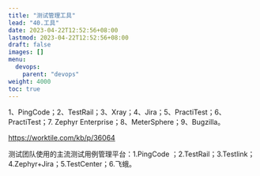 ```yaml
---
title: "测试管理工具"
lead: "40.工具"
date: 2023-04-22T12:52:56+08:00
lastmod: 2023-04-22T12:52:56+08:00
draft: false
images: []
menu:
  devops:
    parent: "devops"
weight: 4000
toc: true
---
```


1、PingCode；2、TestRail；3、Xray；4、Jira；5、PractiTest；6、PractiTest；7. Zephyr Enterprise；8、MeterSphere；9、Bugzilla。

https://worktile.com/kb/p/36064


测试团队使用的主流测试用例管理平台：1.PingCode ；2.TestRail；3.Testlink；4.Zephyr+Jira；5.TestCenter；6.飞蛾。 